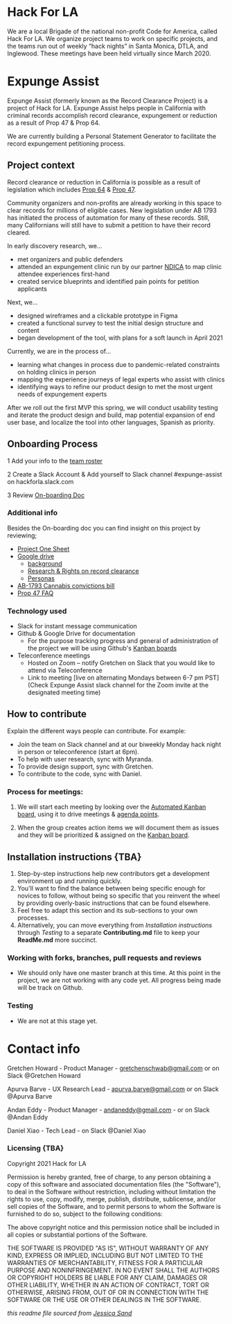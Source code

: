 # Hack For LA
We are a local Brigade of the national non-profit Code for America, called Hack For LA. We organize project teams to work on specific projects, and the teams run out of weekly “hack nights” in Santa Monica, DTLA, and Inglewood. These meetings have been held virtually since March 2020.


# Expunge Assist

Expunge Assist (formerly known as the Record Clearance Project) is a project of Hack for LA. Expunge Assist helps people in California with criminal records accomplish record clearance, expungement or reduction as a result of Prop 47 & Prop 64.

We are currently building a Personal Statement Generator to facilitate the record expungement petitioning process.


## Project context

Record clearance or reduction in California is possible as a result of legislation which includes [Prop 64](https://post.ca.gov/proposition-64-the-control-regulate-and-tax-adult-use-of-marijuana-act) & [Prop 47](https://www.courts.ca.gov/prop47.htm). 

Community organizers and non-profits are already working in this space to clear records for millions of eligible cases. New legislation under AB 1793 has initiated the process of automation for many of these records. Still, many Californians will still have to submit a petition to have their record cleared.

In early discovery research, we...
- met organizers and public defenders
- attended an expungement clinic run by our partner [NDICA](https://www.thendica.org/) to map clinic attendee experiences first-hand
- created service blueprints and identified pain points for petition applicants

Next, we...
- designed wireframes and a clickable prototype in Figma
- created a functional survey to test the initial design structure and content
- began development of the tool, with plans for a soft launch in April 2021

Currently, we are in the process of...
- learning what changes in process due to pandemic-related constraints on holding clinics in person
- mapping the experience journeys of legal experts who assist with clinics
- identifying ways to refine our product design to met the most urgent needs of expungement experts

After we roll out the first MVP this spring, we will conduct usability testing and iterate the product design and build, map potential expansion of end user base, and localize the tool into other languages, Spanish as priority.


## Onboarding Process

1 Add your info to the [team roster](https://docs.google.com/spreadsheets/d/1l9fUahKh_Rm1oiWxpYNNhMdSb1Xv8NG9d8K472kmfC0/edit#gid=0) 

2 Create a Slack Account & Add yourself to Slack channel #expunge-assist on hackforla.slack.com

3 Review [On-boarding Doc](https://docs.google.com/document/d/13u2sJUgSR1D8sWmyjCAR03dyQkiGURVqnjBHykdW2eQ/edit#)

### Additional info

Besides the On-boarding doc you can find insight on this project by reviewing; 
- [Project One Sheet](https://docs.google.com/document/d/1JFZGKxeEBWVak_GATgIt0Knyr9_gJ15CBirynebb4tg/edit)
- [Google drive](https://drive.google.com/drive/folders/1hBhOeNyjjEaHcWAKSu9eW--FF9HnKNqe)
     - [background](https://docs.google.com/document/d/1-6XFcuhQpv-pBi-QWUcV_kkXFfvJktC0qp0aiJv4KA8/edit#) 
     - [Research & Rights on record clearance](https://docs.google.com/document/d/16IEFZysYDwzF0MMrLWO40Fvp3RppnKoimxw464kG4R4/edit#heading=h.aoqes017iz2b) 
     - [Personas](https://drive.google.com/file/d/1TdHOnpQnXE41-N0aCxghk4aBKNo-SHXX/view)
- [AB-1793 Cannabis convictions bill](https://leginfo.legislature.ca.gov/faces/billTextClient.xhtml?bill_id=201720180AB1793)
- [Prop 47 FAQ](https://www.courts.ca.gov/documents/Prop47FAQs.pdf)

### Technology used

- Slack for instant message communication
- Github & Google Drive for documentation
     - For the purpose tracking progress and general of administration of the project we will be using Github's [Kanban boards](https://github.com/hackforla/record-clearance/projects/1)
- Teleconference meetings 
     - Hosted on Zoom – notify Gretchen on Slack that you would like to attend via Teleconference 
     - Link to meeting [live on alternating Mondays between 6-7 pm PST](Check Expunge Assist slack channel for the Zoom invite at the designated meeting time)


## How to contribute

Explain the different ways people can contribute. For example:

- Join the team 
     on Slack channel and at our biweekly Monday hack night in person or teleconference (start at 6pm).
- To help with user research, sync with Myranda.
- To provide design support, sync with Gretchen.
- To contribute to the code, sync with Daniel.


### Process for meetings:
1. We will start each meeting by looking over the [Automated Kanban board](https://github.com/hackforla/record-clearance/projects/1), using it to drive meetings & [agenda points](https://github.com/hackforla/record-clearance/tree/master/Agenda-and-Meeting-Notes).

2. When the group creates action items we will document them as issues and they will be prioritized & assigned on the [Kanban board](https://github.com/hackforla/record-clearance/projects/1).


## Installation instructions {TBA}

1. Step-by-step instructions help new contributors get a development environment up and running quickly.
2. You'll want to find the balance between being specific enough for novices to follow, without being so specific that you reinvent the wheel by providing overly-basic instructions that can be found elsewhere.
3. Feel free to adapt this section and its sub-sections to your own processes.
4. Alternatively, you can move everything from *Installation instructions* through *Testing* to a separate **Contributing.md** file to keep your **ReadMe.md** more succinct.



### Working with forks, branches, pull requests and reviews  

- We should only have one master branch at this time. At this point in the project, we are not working with any code yet. All progress being made will be track on Github. 


### Testing 

- We are not at this stage yet.


# Contact info

Gretchen Howard - Product Manager - gretchenschwab@gmail.com or on Slack @Gretchen Howard

Apurva Barve - UX Research Lead - apurva.barve@gmail.com or on Slack @Apurva Barve

Andan Eddy - Product Manager - andaneddy@gmail.com - or on Slack @Andan Eddy

Daniel Xiao - Tech Lead - on Slack @Daniel Xiao


### Licensing {TBA}

Copyright 2021 Hack for LA 

Permission is hereby granted, free of charge, to any person obtaining a copy of this software and associated documentation files (the "Software"), to deal in the Software without restriction, including without limitation the rights to use, copy, modify, merge, publish, distribute, sublicense, and/or sell copies of the Software, and to permit persons to whom the Software is furnished to do so, subject to the following conditions:

The above copyright notice and this permission notice shall be included in all copies or substantial portions of the Software.

THE SOFTWARE IS PROVIDED "AS IS", WITHOUT WARRANTY OF ANY KIND, EXPRESS OR IMPLIED, INCLUDING BUT NOT LIMITED TO THE WARRANTIES OF MERCHANTABILITY, FITNESS FOR A PARTICULAR PURPOSE AND NONINFRINGEMENT. IN NO EVENT SHALL THE AUTHORS OR COPYRIGHT HOLDERS BE LIABLE FOR ANY CLAIM, DAMAGES OR OTHER LIABILITY, WHETHER IN AN ACTION OF CONTRACT, TORT OR OTHERWISE, ARISING FROM, OUT OF OR IN CONNECTION WITH THE SOFTWARE OR THE USE OR OTHER DEALINGS IN THE SOFTWARE.



*this readme file sourced from [Jessica Sand](http://jessicasand.com/other-stuff/just-enough-docs/)*
